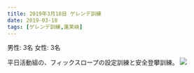 ```yaml
---
title: 2019年3月18日 ゲレンデ訓練
date: 2019-03-18
tags: [ゲレンデ訓練,蓬莱峡]
---
```


男性: 3名
女性: 3名

平日活動組の、フィックスロープの設定訓練と安全登攀訓練。
![](/2019/03/18/20190318/1.jpg)

